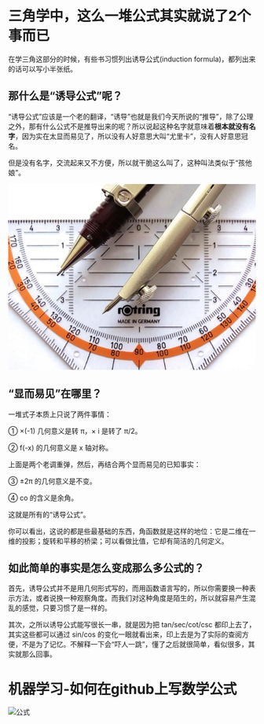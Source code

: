 # 三角学中，这么一堆公式其实就说了2个事而已
在学三角这部分的时候，有些书习惯列出诱导公式(induction formula)，都列出来的话可以写小半张纸。


## 那什么是“诱导公式”呢？

“诱导公式”应该是一个老的翻译，“诱导”也就是我们今天所说的“推导”，除了公理之外，那有什么公式不是推导出来的呢？所以说起这种名字就意味着**根本就没有名字**，因为实在太显而易见了，所以没有人好意思大叫“尤里卡”，没有人好意思冠名。

但是没有名字，交流起来又不方便，所以就干脆这么叫了，这种叫法类似于“孩他娘”。

![三角函数](img/sanjiao001.jpg)


## “显而易见”在哪里？

一堆式子本质上只说了两件事情：

① ×(-1) 几何意义是转 π，× i 是转了 π/2。

② f(-x) 的几何意义是 x 轴对称。

上面是两个老调重弹，然后，再结合两个显而易见的已知事实：

③ ±2π 的几何意义是不变。

④ co 的含义是余角。

这就是所有的“诱导公式”。

你可以看出，这说的都是些最基础的东西，角函数就是这样的地位：它是二维在一维的投影；旋转和平移的桥梁；可以看做比值，它却有简洁的几何定义。



## 如此简单的事实是怎么变成那么多公式的？

首先，诱导公式并不是用几何形式写的，而用函数语言写的，所以你需要换一种表示方法，或者说换一种观察角度。而我们对这种角度是陌生的，所以就容易产生混乱的感觉，只要习惯了是一样的。

其次，之所以诱导公式能写很长一串，就是因为把 tan/sec/cot/csc 都印上去了，其实这些都可以通过 sin/cos 的变化一眼就看出来，印上去是为了实际的查阅方便，不是为了记忆。不解释一下会“吓人一跳”，懂了之后就很简单，看似很多，其实就那么回事。


# 机器学习-如何在github上写数学公式
![公式](https://latex.codecogs.com/gif.download?%5Cleft%5C%7B%5Cbegin%7Bmatrix%7Dx+2%3D3%5C%5Cx%5E2+5%3D4%5Cend%7Bmatrix%7D%5Cright)
